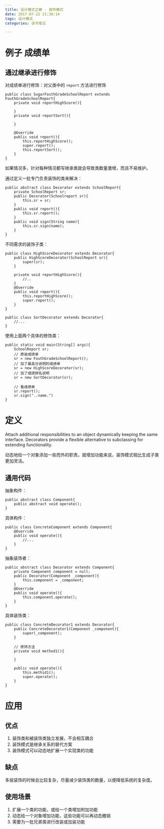 ```yaml
---
title: 设计模式之蝉 - 装饰模式
date: 2017-07-22 21:38:14
tags: 设计模式
categories: 读书笔记

---
```


# 例子 成绩单

## 通过继承进行修饰

对成绩单进行修饰：对父类中的 `report` 方法进行修饰

```
public class SugarFouthGradeSchoolReport extends FouthGradeSchoolReport{
    private void reportHighScore(){

    }
    private void reportSort(){

    }

    @Override
    public void report(){
        this.reportHighScore();
        super.report();
        this.reportSort();
    }
}
```

如果情况多，针对每种情况都写继承类就会导致类数量激增，而且不易维护。

通过定义一批专门负责装饰的类来解决：

```
public abstract class Decorator extends SchoolReport{
    private SchoolReport sr;
    public Decorator(Schoolreport sr){
        this.sr = sr;
    }
    public void report(){
        this.sr.report();
    }
    public void sign(String name){
        this.sr.sign(name);
    }
}
```

不同需求的装饰子类：

```
public class HighScoreDecorator extends Decorator{
    public HighScoreDecorator(SchoolReport sr){
        super(sr);
    }

    private void reportHighScore(){
        //..
    }
    @Override
    public void report(){
        this.reportHighScore();
        super.report();
    }
}
```

```
public class SortDecorator extends Decorator{
    //...
}
```

使用上面两个具体的修饰类：

```
public static void main(String[] args){
    SchoolReport sr;
    // 原装成绩单
    sr = new FouthGradeSchoolReport();
    // 加了最高分说明的成绩单
    sr = new HighScoreDecorator(sr);
    // 加了成绩排名说明
    sr = new SortDecorator(sr);
    
    // 看成绩单
    sr.report();
    sr.sign("..name.")
}

```


# 定义

Attach additional responsibilities to an object dynamically keeping the same interface. Decorators provide a flexible alternative to subclassing for extending functionality.

动态地给一个对象添加一些而外的职责。就增加功能来说，装饰模式相比生成子类更加灵活。

## 通用代码

抽象构件：

```
public abstract class Component{
    public abstract void operate();
}
```

具体构件：

```
public class ConcreteComponent extends Component{
    @Override
    public void operate(){
        //...
    }
}

```

抽象装饰者：

```
public abstract class Decorator extends Component{
    private Component component = null;
    public Decorator(Component _component){
        this.component = _component;
    }
    @Override
    public void operate(){
        this.component.operate();
    }
}
```

具体装饰类：

```
public class ConcreteDecorator1 extends Decorator{
    public ConcreteDecorator1(Component _component){
        super(_component);
    }

    // 修饰方法
    private void method1(){

    }

    public void operate(){
        this.methid1();
        super.operate();
    }
}
```

# 应用

## 优点

1. 装饰类和被装饰类独立发展，不会相互耦合
2. 装饰模式是继承关系的替代方案
3. 装饰模式可以动态地扩展一个实现类的功能

## 缺点

多层装饰的时候会比较复杂，尽量减少装饰类的数量，以便降低系统的复杂度。

## 使用场景

1. 扩展一个类的功能，或给一个类增加附加功能
2. 动态给一个对象增加功能，这些功能可以再动态撤销
3. 需要为一批兄弟类进行改装或加装功能














